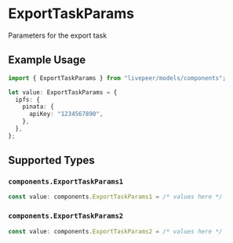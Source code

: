 # ExportTaskParams

Parameters for the export task

## Example Usage

```typescript
import { ExportTaskParams } from "livepeer/models/components";

let value: ExportTaskParams = {
  ipfs: {
    pinata: {
      apiKey: "1234567890",
    },
  },
};
```

## Supported Types

### `components.ExportTaskParams1`

```typescript
const value: components.ExportTaskParams1 = /* values here */
```

### `components.ExportTaskParams2`

```typescript
const value: components.ExportTaskParams2 = /* values here */
```

